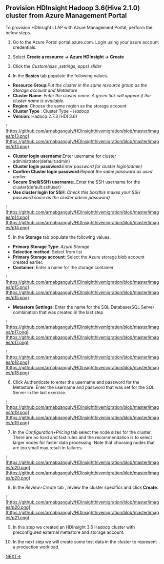 ## Provision HDInsight Hadoop 3.6(Hive 2.1.0) cluster from Azure Management Portal

To provision HDInsight LLAP with Azure Management Portal, perform the below steps.

1.  Go to the Azure Portal portal.azure.com. Login using your azure account credentials.
    
2.  Select  **Create a resource -> Azure HDInsight -> Create**
    
3.  Click the  _Custom(size ,settings, apps) slider_
    
4.  In the  **Basics**  tab populate the following values.
    
-   **Resource Group**:_Put the cluster in the same resource group as the Storage account and Metastore_
-   **Cluster Name**:  _Enter the cluster name. A green tick will appear if the cluster name is available._
- **Region**: Choose the same region as the storage account
-   **Cluster Type**  : Cluster Type -  _Hadoop_
-  **Version**: Hadoop 2.7.3 (HDI 3.6)

![https://github.com/arnabganguly/HDInsighthivemigration/blob/master/images/p13.png](https://github.com/arnabganguly/HDInsighthivemigration/blob/master/images/p13.png)

-   **Cluster login username**:Enter username for cluster administrator(default:admin)
-   **Cluster login password**:_Enter password for cluster login(admin)_
-   **Confirm Cluster login password**:_Repeat the same password as used earlier_
- **Secure Shell(SSH) username**:_Enter the SSH username for the cluster(default:sshuser)
- **Use cluster login for SSH**: *Check this box(this makes your SSH password same as the cluster admin password)*

![https://github.com/arnabganguly/HDInsighthivemigration/blob/master/images/p14.png](https://github.com/arnabganguly/HDInsighthivemigration/blob/master/images/p14.png)

5. In the  **Storage**  tab populate the following values.

-   **Primary Storage Type**:  _Azure Storage_
- **Selection method**: Select from list
-   **Primary Storage account**: Select the Azure storage blob account created earlier.
- **Container**: Enter a name for the storage container

![https://github.com/arnabganguly/HDInsighthivemigration/blob/master/images/p15.png](https://github.com/arnabganguly/HDInsighthivemigration/blob/master/images/p15.png)

- **Metastore Settings**: Enter the name for the SQL Database/SQL Server combination that was created in the last step 

![https://github.com/arnabganguly/HDInsighthivemigration/blob/master/images/p17.png](https://github.com/arnabganguly/HDInsighthivemigration/blob/master/images/p17.png)

![https://github.com/arnabganguly/HDInsighthivemigration/blob/master/images/p18.png](https://github.com/arnabganguly/HDInsighthivemigration/blob/master/images/p18.png)

6. Click Authenticate to enter the username and password for the Metastore. Enter the username and password that was set for the SQL Server in the last exercise. 

![https://github.com/arnabganguly/HDInsighthivemigration/blob/master/images/p19.png](https://github.com/arnabganguly/HDInsighthivemigration/blob/master/images/p19.png)

 7. In the *Configuration+Pricing* tab select the node sizes for the cluster. There are no hard and fast rules and the recommendation is to select larger nodes for faster data processing. Note that choosing nodes that are too small may result in failures. 

![https://github.com/arnabganguly/HDInsighthivemigration/blob/master/images/p20.png](https://github.com/arnabganguly/HDInsighthivemigration/blob/master/images/p20.png)

8. In the *Review+Create* tab , review the cluster specifics and click **Create**.

![https://github.com/arnabganguly/HDInsighthivemigration/blob/master/images/p20.png](https://github.com/arnabganguly/HDInsighthivemigration/blob/master/images/p21.png) 

9. In this step we created an HDInsight 3.6 Hadoop cluster with preconfigured external metastore and storage account. 
 
10. In the next step we will create some test data in the cluster to represent a production workload. 

[NEXT->](https://github.com/arnabganguly/HDInsighthivemigration/blob/master/CreateTestData.md)



<!--stackedit_data:
eyJoaXN0b3J5IjpbMTgxMzkzNjkxMV19
-->